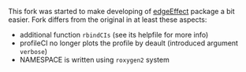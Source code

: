 This fork was started to make developing of [edgeEffect](https://bitbucket.org/romunov/edgeeffect) package a bit easier. Fork differs from the original in at least these aspects:

* additional function `rbindCIs` (see its helpfile for more info)
* profileCI no longer plots the profile by deault (introduced argument `verbose`)
* NAMESPACE is written using `roxygen2` system
